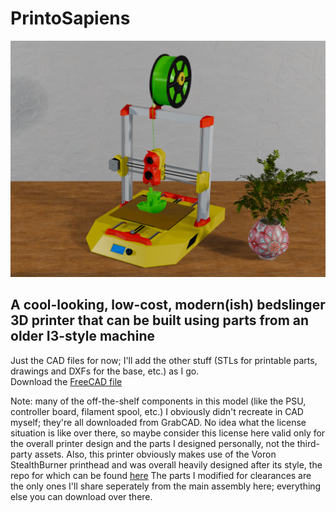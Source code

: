 # PrintoSapiens

![alt text](https://github.com/ChronicMechatronic/PrintoSapiens/blob/main/renders/PrintoSapiens.png)

## A cool-looking, low-cost, modern(ish) bedslinger 3D printer that can be built using parts from an older I3-style machine

Just the CAD files for now; I'll add the other stuff (STLs for printable parts, drawings and DXFs for the base, etc.) as I go.  
Download the [FreeCAD file](https://drive.google.com/file/d/16oUMGvnlRqHtTNbWmS9C6yU7JHYZHUGY/view?usp=sharing)

Note: many of the off-the-shelf components in this model (like the PSU, controller board, filament spool, etc.) I obviously didn't recreate in CAD myself; they're all downloaded from GrabCAD. No idea what the license situation is like over there, so maybe consider this license here valid only for the overall printer design and the parts I designed personally, not the third-party assets.
Also, this printer obviously makes use of the Voron StealthBurner printhead and was overall heavily designed after its style, the repo for which can be found [here](https://github.com/VoronDesign/Voron-Stealthburner/tree/main)
The parts I modified for clearances are the only ones I'll share seperately from the main assembly here; everything else you can download over there.
